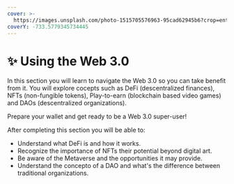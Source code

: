 ```yaml
---
cover: >-
  https://images.unsplash.com/photo-1515705576963-95cad62945b6?crop=entropy&cs=srgb&fm=jpg&ixid=MnwxOTcwMjR8MHwxfHNlYXJjaHw0fHxzdGFyc3xlbnwwfHx8fDE2MzQ0MjY5MDI&ixlib=rb-1.2.1&q=85
coverY: -733.5779345734445
---
```


# ✨ Using the Web 3.0

In this section you will learn to navigate the Web 3.0 so you can take benefit from it. You will explore cocepts such as DeFi (descentralized finances), NFTs (non-fungible tokens), Play-to-earn (blockchain based video games) and DAOs (descentralized organizations).

Prepare your wallet and get ready to be a Web 3.0 super-user!

After completing this section you will be able to:

* Understand what DeFi is and how it works.&#x20;
* Recognize the importance of NFTs their potential beyond digital art.
* Be aware of the Metaverse and the opportunities it may provide.
* Understand the concepto of a DAO and what's the difference between traditional organizations.
